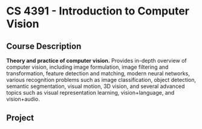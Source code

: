 # CS 4391 - Introduction to Computer Vision

## Course Description  
**Theory and practice of computer vision.** Provides in-depth overview of computer vision, including image formulation, image filtering and transformation, feature detection and matching, modern neural networks, various recognition problems such as image classification, object detection, semantic segmentation, visual motion, 3D vision, and several advanced topics such as visual representation learning, vision+language, and vision+audio.

## Project

